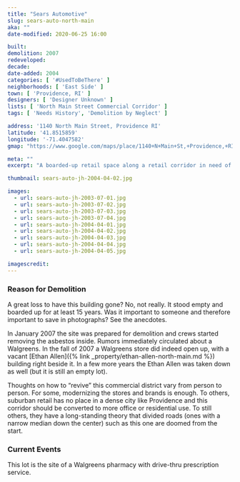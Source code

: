```yaml
---
title: "Sears Automotive"
slug: sears-auto-north-main
aka: ""
date-modified: 2020-06-25 16:00

built: 
demolition: 2007
redeveloped: 
decade:
date-added: 2004
categories: [ '#UsedToBeThere' ]
neighborhoods: [ 'East Side' ]
town: [ 'Providence, RI' ]
designers: [ 'Designer Unknown' ]
lists: [ 'North Main Street Commercial Corridor' ]
tags: [ 'Needs History', 'Demolition by Neglect' ]

address: '1140 North Main Street, Providence RI'
latitude: '41.8515859'
longitude: '-71.4047582'
gmap: "https://www.google.com/maps/place/1140+N+Main+St,+Providence,+RI+02904/@41.8515859,-71.4047582,17z/data=!3m1!4b1!4m5!3m4!1s0x89e444c3d7d057ef:0xefedfd745dc3fad2!8m2!3d41.8515859!4d-71.4025695"

meta: ""
excerpt: "A boarded-up retail space along a retail corridor in need of rethinking."

thumbnail: sears-auto-jh-2004-04-02.jpg

images:
  - url: sears-auto-jh-2003-07-01.jpg
  - url: sears-auto-jh-2003-07-02.jpg
  - url: sears-auto-jh-2003-07-03.jpg
  - url: sears-auto-jh-2003-07-04.jpg
  - url: sears-auto-jh-2004-04-01.jpg
  - url: sears-auto-jh-2004-04-02.jpg
  - url: sears-auto-jh-2004-04-03.jpg
  - url: sears-auto-jh-2004-04-04.jpg
  - url: sears-auto-jh-2004-04-05.jpg

imagescredit: 
---
```


### Reason for Demolition

A great loss to have this building gone? No, not really. It stood empty and boarded up for at least 15 years. Was it important to someone and therefore important to save in photographs? See the anecdotes.

In January 2007 the site was prepared for demolition and crews started removing the asbestos inside. Rumors immediately circulated about a Walgreens. In the fall of 2007 a Walgreens store did indeed open up, with a vacant [Ethan Allen]({% link _property/ethan-allen-north-main.md %}) building right beside it. In a few more years the Ethan Allen was taken down as well (but it is still an empty lot). 

Thoughts on how to “revive” this commercial district vary from person to person. For some, modernizing the stores and brands is enough. To others, suburban retail has no place in a dense city like Providence and this corridor should be converted to more office or residential use. To still others, they have a long-standing theory that divided roads (ones with a narrow median down the center) such as this one are doomed from the start. 


### Current Events

This lot is the site of a Walgreens pharmacy with drive-thru prescription service.
